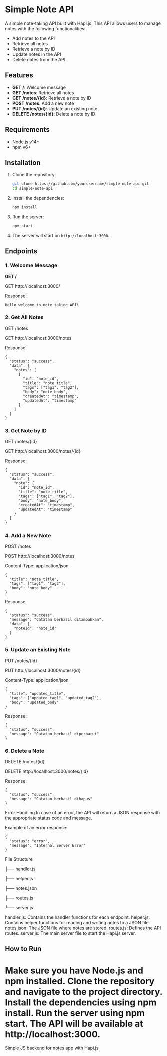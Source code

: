 # Simple Note API

A simple note-taking API built with Hapi.js. This API allows users to manage notes with the following functionalities:

- Add notes to the API
- Retrieve all notes
- Retrieve a note by ID
- Update notes in the API
- Delete notes from the API

## Features

- **GET /**: Welcome message
- **GET /notes**: Retrieve all notes
- **GET /notes/{id}**: Retrieve a note by ID
- **POST /notes**: Add a new note
- **PUT /notes/{id}**: Update an existing note
- **DELETE /notes/{id}**: Delete a note by ID

## Requirements

- Node.js v14+
- npm v6+

## Installation

1. Clone the repository:

    ```bash
    git clone https://github.com/yourusername/simple-note-api.git
    cd simple-note-api
    ```

2. Install the dependencies:

    ```bash
    npm install
    ```

3. Run the server:

    ```bash
    npm start
    ```

4. The server will start on `http://localhost:3000`.

## Endpoints

### 1. Welcome Message

**GET /**

GET http://localhost:3000/

Response:

```
Hello welcome to note taking API!
```

### 2. Get All Notes
GET /notes

GET http://localhost:3000/notes

Response:

```
{
  "status": "success",
  "data": {
    "notes": [
      {
        "id": "note_id",
        "title": "note_title",
        "tags": ["tag1", "tag2"],
        "body": "note_body",
        "createdAt": "timestamp",
        "updatedAt": "timestamp"
      }
    ]
  }
}
```

### 3. Get Note by ID
GET /notes/{id}

GET http://localhost:3000/notes/{id}

Response:

```
{
  "status": "success",
  "data": {
    "note": {
      "id": "note_id",
      "title": "note_title",
      "tags": ["tag1", "tag2"],
      "body": "note_body",
      "createdAt": "timestamp",
      "updatedAt": "timestamp"
    }
  }
}
```

### 4. Add a New Note
POST /notes

POST http://localhost:3000/notes

Content-Type: application/json
```
{
  "title": "note_title",
  "tags": ["tag1", "tag2"],
  "body": "note_body"
}
```

Response:

```
{
  "status": "success",
  "message": "Catatan berhasil ditambahkan",
  "data": {
    "noteId": "note_id"
  }
}
```

### 5. Update an Existing Note
PUT /notes/{id}

PUT http://localhost:3000/notes/{id}

Content-Type: application/json
```
{
  "title": "updated_title",
  "tags": ["updated_tag1", "updated_tag2"],
  "body": "updated_body"
}
```

Response:

```
{
  "status": "success",
  "message": "Catatan berhasil diperbarui"
}
```

### 6. Delete a Note
DELETE /notes/{id}

DELETE http://localhost:3000/notes/{id}

Response:

```
{
  "status": "success",
  "message": "Catatan berhasil dihapus"
}
```

Error Handling
In case of an error, the API will return a JSON response with the appropriate status code and message.

Example of an error response:

```
{
  "status": "error",
  "message": "Internal Server Error"
}
```


File Structure

├── handler.js

├── helper.js

├── notes.json

├── routes.js

└── server.js

handler.js: Contains the handler functions for each endpoint.
helper.js: Contains helper functions for reading and writing notes to a JSON file.
notes.json: The JSON file where notes are stored.
routes.js: Defines the API routes.
server.js: The main server file to start the Hapi.js server.

## How to Run

Make sure you have Node.js and npm installed.
Clone the repository and navigate to the project directory.
Install the dependencies using npm install.
Run the server using npm start.
The API will be available at http://localhost:3000.
=======
Simple JS backend for notes app with Hapi.js
